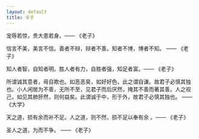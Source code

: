 ```yaml
---
layout: default
title: 关于
---
```


宠辱若惊，贵大患若身。—— 《老子》

信言不美，美言不信。善者不辩，辩者不善。知者不博，博者不知。 —— 《老子》

知人者智，自知者明。胜人者有力，自胜者强，知足者富。—— 《老子》

所谓诚其意者，毋自欺也。如恶恶臭，如好好色，此之谓自谦。故君子必慎其独也。小人闲居为不善，无所不至，见君子而后厌然，掩其不善而著其善。人之视己，如见其肺肝然，则何益矣。此谓诚于中，形于外，故君子必慎其独也。 ——《大学》


天之道，损有余而补不足。人之道，则不然，损不足以奉有余 。—— 《老子》

圣人之道，为而不争。 —— 《老子》

